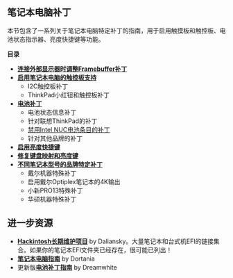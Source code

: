 ## 笔记本电脑补丁
本节包含了一系列关于笔记本电脑特定补丁的指南，用于启用触摸板和触控板、电池状态指示器、亮度快捷键等功能。

**目录**

- [**连接外部显示器时调整Framebuffer补丁**](/11_Graphics/iGPU/Framebuffer_Patching/README.md)
- [**启用笔记本电脑的触控板支持**](/05_Laptop-specific_Patches/Trackpad_Patches/README.md)
	- I2C触控板补丁
	- ThinkPad小红钮和触控板补丁
- [**电池补丁**](/05_Laptop-specific_Patches/Battery_Patches/README.md)
    - 电池状态信息补丁
    - 针对联想ThinkPad的补丁
    - [禁用Intel NUC电池条目的补丁](/05_Laptop-specific_Patches/Battery_Patches/v_NUC/README.md)
    - 针对其他品牌的补丁
- [**启用亮度快捷键**](/05_Laptop-specific_Patches/Brightness_Key_Shortcuts/README.md)
- [**修复键盘映射和亮度键**](/05_Laptop-specific_Patches/Fixing_Keyboard_Mappings_and_Brightness_Keys/README.md)
- [**不同笔记本型号的品牌特定补丁**](/05_Laptop-specific_Patches/Brand-specific_Patches)
    - 戴尔机器特殊补丁
    - 启用戴尔Optiplex笔记本的4K输出
    - 小新PRO13特殊补丁
    - 华硕机器特殊补丁

## 进一步资源
- [**Hackintosh长期维护项目**](https://github-com.translate.goog/daliansky/Hackintosh?_x_tr_sl=auto&_x_tr_tl=en&_x_tr_hl=de&_x_tr_pto=wapp#%E7%AC%94%E8%AE%B0%E6%9C%AC%E9%83%A8%E5%88%86%E6%9C%BA%E5%9E%8B) by Daliansky。大量笔记本和台式机EFI的链接集合。如果你的笔记本EFI文件夹已经存在，很可能已列出！
- [**笔记本电脑指南**](https://github.com/dortania/clover-laptop-guide) by Dortania
- 更新版[**电池补丁指南**](https://github.com/dreamwhite/acpi-battery-patching-guide) by Dreamwhite
